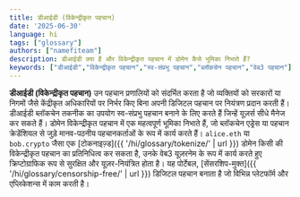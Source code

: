 ```yaml
---
title: डीआईडी (विकेन्द्रीकृत पहचान)
date: '2025-06-30'
language: hi
tags: ["glossary"]
authors: ["namefiteam"]
description: डीआईडी क्या है और विकेन्द्रीकृत पहचान में डोमेन कैसे भूमिका निभाते हैं?
keywords: ["डीआईडी","विकेन्द्रीकृत पहचान","स्व-संप्रभु पहचान","ब्लॉकचेन पहचान","वेब3 पहचान"]
---
```


**डीआईडी (विकेन्द्रीकृत पहचान)** उन पहचान प्रणालियों को संदर्भित करता है जो व्यक्तियों को सरकारों या निगमों जैसे केंद्रीकृत अधिकारियों पर निर्भर किए बिना अपनी डिजिटल पहचान पर नियंत्रण प्रदान करती हैं। डीआईडी ब्लॉकचेन तकनीक का उपयोग स्व-संप्रभु पहचान बनाने के लिए करते हैं जिन्हें यूज़र्स सीधे मैनेज कर सकते हैं। डोमेन विकेन्द्रीकृत पहचान में एक महत्वपूर्ण भूमिका निभाते हैं, जो ब्लॉकचेन एड्रेस या पहचान क्रेडेंशियल से जुड़े मानव-पठनीय पहचानकर्ताओं के रूप में कार्य करते हैं। `alice.eth` या `bob.crypto` जैसा एक [टोकनाइज़्ड]({{ '/hi/glossary/tokenize/' | url }}) डोमेन किसी की विकेन्द्रीकृत पहचान का प्रतिनिधित्व कर सकता है, उनके वेब3 यूज़रनेम के रूप में कार्य करते हुए क्रिप्टोग्राफिक रूप से सुरक्षित और यूज़र-नियंत्रित होता है। यह पोर्टेबल, [सेंसरशिप-मुक्त]({{ '/hi/glossary/censorship-free/' | url }}) डिजिटल पहचान बनाता है जो विभिन्न प्लेटफॉर्म और एप्लिकेशन्स में काम करती है।